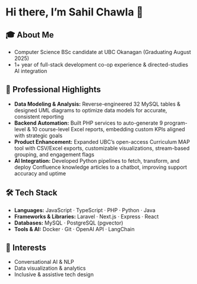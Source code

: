 # Hi there, I’m Sahil Chawla 👋

## 🎓 About Me
- Computer Science BSc candidate at UBC Okanagan (Graduating August 2025)  
- 1+ year of full-stack development co-op experience & directed-studies AI integration  

## 💼 Professional Highlights
- **Data Modeling & Analysis:** Reverse-engineered 32 MySQL tables & designed UML diagrams to optimize data models for accurate, consistent reporting  
- **Backend Automation:** Built PHP services to auto-generate 9 program-level & 10 course-level Excel reports, embedding custom KPIs aligned with strategic goals  
- **Product Enhancement:** Expanded UBC’s open-access Curriculum MAP tool with CSV/Excel exports, customizable visualizations, stream-based grouping, and engagement flags  
- **AI Integration:** Developed Python pipelines to fetch, transform, and deploy Confluence knowledge articles to a chatbot, improving support accuracy and uptime  

## 🛠️ Tech Stack
- **Languages:** JavaScript · TypeScript · PHP · Python · Java  
- **Frameworks & Libraries:** Laravel · Next.js · Express · React  
- **Databases:** MySQL · PostgreSQL (pgvector)  
- **Tools & AI:** Docker · Git · OpenAI API · LangChain  

## 🌱 Interests
- Conversational AI & NLP  
- Data visualization & analytics  
- Inclusive & assistive tech design  
